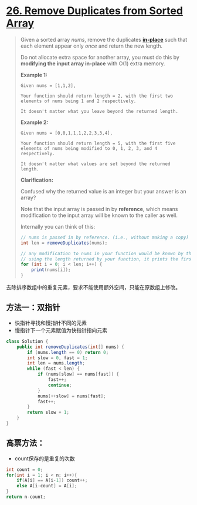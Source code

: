 # [26. Remove Duplicates from Sorted Array](1)

> Given a sorted array *nums*, remove the duplicates [**in-place**](https://en.wikipedia.org/wiki/In-place_algorithm) such that each element appear only *once* and return the new length.
>
> Do not allocate extra space for another array, you must do this by **modifying the input array in-place** with O(1) extra memory.
>
> **Example 1:**
>
> ```
> Given nums = [1,1,2],
> 
> Your function should return length = 2, with the first two elements of nums being 1 and 2 respectively.
> 
> It doesn't matter what you leave beyond the returned length.
> ```
>
> **Example 2:**
>
> ```
> Given nums = [0,0,1,1,1,2,2,3,3,4],
> 
> Your function should return length = 5, with the first five elements of nums being modified to 0, 1, 2, 3, and 4 respectively.
> 
> It doesn't matter what values are set beyond the returned length.
> ```
>
> **Clarification:**
>
> Confused why the returned value is an integer but your answer is an array?
>
> Note that the input array is passed in by **reference**, which means modification to the input array will be known to the caller as well.
>
> Internally you can think of this:
>
> ```java
> // nums is passed in by reference. (i.e., without making a copy)
> int len = removeDuplicates(nums);
> 
> // any modification to nums in your function would be known by the caller.
> // using the length returned by your function, it prints the first len elements.
> for (int i = 0; i < len; i++) {
>     print(nums[i]);
> }
> ```



去除排序数组中的重复元素，要求不能使用额外空间，只能在原数组上修改。



## 方法一：双指针

* 快指针寻找和慢指针不同的元素
* 慢指针下一个元素赋值为快指针指向元素

```java
class Solution {
    public int removeDuplicates(int[] nums) {
        if (nums.length == 0) return 0;
        int slow = 0, fast = 1;
        int len = nums.length;
        while (fast < len) {
            if (nums[slow] == nums[fast]) {
                fast++;
                continue;
            }
            nums[++slow] = nums[fast];
            fast++;
        }
        return slow + 1;
    }
}
```



## 高票方法：

* count保存的是重复的次数

```java
int count = 0;
for(int i = 1; i < n; i++){
    if(A[i] == A[i-1]) count++;
    else A[i-count] = A[i];
}
return n-count;
```





[1]: https://leetcode.com/problems/remove-duplicates-from-sorted-array/

